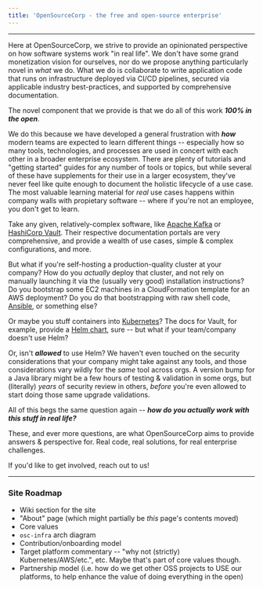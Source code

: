 ```yaml
---
title: 'OpenSourceCorp - the free and open-source enterprise'
---
```


---

Here at OpenSourceCorp, we strive to provide an opinionated perspective on how
software systems work "in real life". We don't have some grand monetization
vision for ourselves, nor do we propose anything particularly novel in *what* we
do. What we do is collaborate to write application code that runs on
infrastructure deployed via CI/CD pipelines, secured via applicable industry
best-practices, and supported by comprehensive documentation.

The novel component that we provide is that we do all of this work ***100% in
the open***.

We do this because we have developed a general frustration with ***how*** modern
teams are expected to learn different things -- especially how so many tools,
technologies, and processes are used in concert with each other in a broader
enterprise ecosystem. There are plenty of tutorials and "getting started" guides
for any number of tools or topics, but while several of these have supplements
for their use in a larger ecosystem, they've never feel like quite enough to
document the holistic lifecycle of a use case. The most valuable learning
material for *real* use cases happens within company walls with propietary
software -- where if you're not an employee, you don't get to learn.

Take any given, relatively-complex software, like [Apache
Kafka](https://kafka.apache.org/) or [HashiCorp
Vault](https://www.vaultproject.io/docs). Their respective documentation portals
are very comprehensive, and provide a wealth of use cases, simple & complex
configurations, and more.

But what if you're self-hosting a production-quality cluster at your company?
How do you *actually* deploy that cluster, and not rely on manually launching it
via the (usually very good) installation instructions? Do you bootstrap some EC2
machines in a CloudFormation template for an AWS deployment? Do you do that
bootstrapping with raw shell code, [Ansible](https://docs.ansible.com/), or
something else?

Or maybe you stuff containers into [Kubernetes](https://kubernetes.io/docs/)?
The docs for Vault, for example, provide a [Helm
chart](https://www.vaultproject.io/docs/platform/k8s/helm), sure -- but what if
your team/company doesn't use Helm?

Or, isn't ***allowed*** to use Helm? We haven't even touched on the security
considerations that your company might take against any tools, and those
considerations vary wildly for the *same* tool across orgs. A version bump for a
Java library might be a few hours of testing & validation in some orgs, but
(literally) *years* of security review in others, *before* you're even allowed
to start doing those same upgrade validations.

All of this begs the same question again -- ***how do you actually work with
this stuff in real life?***

These, and ever more questions, are what OpenSourceCorp aims to provide answers
& perspective for. Real code, real solutions, for real enterprise challenges.

If you'd like to get involved, reach out to us!

---

### Site Roadmap

* Wiki section for the site
* "About" page (which might partially be *this* page's contents moved)
* Core values
* `osc-infra` arch diagram
* Contribution/onboarding model
* Target platform commentary -- "why not (strictly) Kubernetes/AWS/etc.", etc.
  Maybe that's part of core values though.
* Partnership model (i.e. how do we get other OSS projects to USE our platforms,
  to help enhance the value of doing everything in the open)
